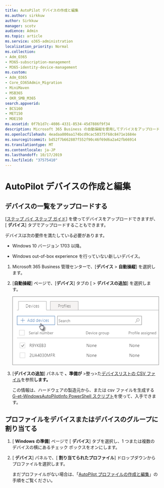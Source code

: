 ```yaml
---
title: AutoPilot デバイスの作成と編集
ms.author: sirkkuw
author: Sirkkuw
manager: scotv
audience: Admin
ms.topic: article
ms.service: o365-administration
localization_priority: Normal
ms.collection:
- Adm_O365
- M365-subscription-management
- M365-identity-device-management
ms.custom:
- Adm_O365
- Core_O365Admin_Migration
- MiniMaven
- MSB365
- OKR_SMB_M365
search.appverid:
- BCS160
- MET150
- MOE150
ms.assetid: 0f7b1d7c-4086-4331-8534-45d7886f9f34
description: Microsoft 365 Business の自動操縦を使用してデバイスをアップロードする方法について説明します。 プロファイルは、デバイスまたはデバイスのグループに割り当てることができます。
ms.openlocfilehash: 4eadaa800aa174bcd9cac50375f68c8471e1684e
ms.sourcegitcommit: bd52f7b662887f552f90c46f69d6a2a42fb66914
ms.translationtype: MT
ms.contentlocale: ja-JP
ms.lasthandoff: 10/17/2019
ms.locfileid: "37575410"
---
```

# <a name="create-and-edit-autopilot-devices"></a>AutoPilot デバイスの作成と編集

## <a name="upload-a-list-of-devices"></a>デバイスの一覧をアップロードする

[[ステップ バイ ステップ ガイド](add-autopilot-devices-and-profile.md)] を使ってデバイスをアップロードできますが、[ **デバイス**] タブでアップロードすることもできます。 
  
デバイスは次の要件を満たしている必要があります。
  
- Windows 10 バージョン 1703 以降。
    
- Windows out-of-box experience を行っていない新しいデバイス。

1. Microsoft 365 Business 管理センターで、[**デバイス** \> **自動操縦**] を選択します。
  
2. [**自動操縦**] ページで、[**デバイス**] タブの [ \> **デバイスの追加**] を選択します。
    
    ![In the Devices tab, choose Add devices.](media/6ba81e22-c873-40ad-8a72-ce64d15ea6ba.png)
  
3. [**デバイスの追加**] パネルで **、準備が** \>整っ\>た[デバイスリストの CSV ファイル](https://support.office.com/article/932e3676-2491-49f0-9177-d893d2f5276e)を参照**します。**
    
    この情報は、ハードウェアの製造元から、または csv ファイルを生成する [G-et-WindowsAutoPilotInfo PowerShell スクリプト](https://www.powershellgallery.com/packages/Get-WindowsAutoPilotInfo)を使って、入手できます。 
    
## <a name="assign-a-profile-to-a-device-or-a-group-of-devices"></a>プロファイルをデバイスまたはデバイスのグループに割り当てる

1. [ **Windows の準備**] ページで [ **デバイス**] タブを選択し、1 つまたは複数のデバイスの横にあるチェック ボックスをオンにします。 
    
2. [ **デバイス**] パネルで、[ **割り当てられたプロファイル**] ドロップダウンからプロファイルを選択します。 
    
    まだプロファイルがない場合は、「[AutoPilot プロファイルの作成と編集](create-and-edit-autopilot-profiles.md)」の手順をご覧ください。 
    
